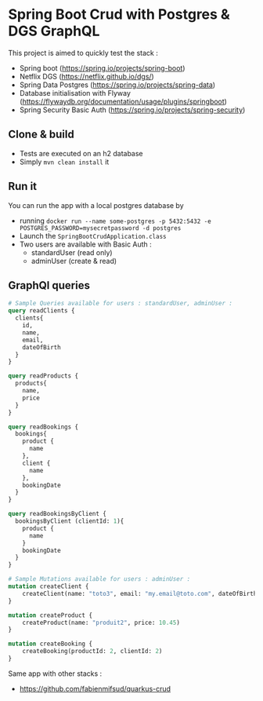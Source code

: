 # Spring Boot Crud with Postgres & DGS GraphQL

This project is aimed to quickly test the stack :
- Spring boot (https://spring.io/projects/spring-boot)
- Netflix DGS (https://netflix.github.io/dgs/)
- Spring Data Postgres (https://spring.io/projects/spring-data)
- Database initialisation with Flyway (https://flywaydb.org/documentation/usage/plugins/springboot)
- Spring Security Basic Auth (https://spring.io/projects/spring-security)

## Clone & build

- Tests are executed on an h2 database 
- Simply `mvn clean install` it

## Run it

You can run the app with a local postgres database by 
- running `docker run --name some-postgres -p 5432:5432 -e POSTGRES_PASSWORD=mysecretpassword -d postgres`
- Launch the `SpringBootCrudApplication.class`
- Two users are available with Basic Auth : 
    - standardUser (read only)
    - adminUser (create & read)

## GraphQl queries
```graphql
# Sample Queries available for users : standardUser, adminUser : 
query readClients {
  clients{
    id,
    name,
    email,
    dateOfBirth
  }
}

query readProducts {
  products{
    name,
    price
  }
}

query readBookings {
  bookings{
    product {
      name
    },
    client {
      name
    },
    bookingDate
  }
}

query readBookingsByClient {
  bookingsByClient (clientId: 1){
    product {
      name
    }
    bookingDate
  }
}

# Sample Mutations available for users : adminUser : 
mutation createClient {
    createClient(name: "toto3", email: "my.email@toto.com", dateOfBirth: "1986-01-17 00:12:12.000")
}

mutation createProduct {
    createProduct(name: "produit2", price: 10.45)
}

mutation createBooking {
    createBooking(productId: 2, clientId: 2)
}
```

Same app with other stacks :
- https://github.com/fabienmifsud/quarkus-crud